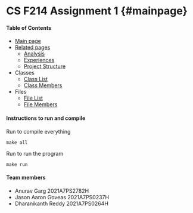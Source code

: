 # CS F214 Assignment 1 {#mainpage}

#### Table of Contents
- <a href="./index.html">Main page</a>
- <a href="./pages.html">Related pages</a>
   - <a href="./md_md_docs_Analysis.html">Analysis</a>
   - <a href="./md_md_docs_Experiences.html">Experiences</a>
   - <a href="./md_md_docs_Project_Structure.html">Project Structure</a>
- Classes
  - <a href="./annotated.html">Class List</a>
  - <a href="./functions.html">Class Members</a>
- Files
  - <a href="./files.html">File List</a>
  - <a href="./globals.html">File Members</a>

#### Instructions to run and compile

Run to compile everything
```
make all
```
Run to run the program
```
make run
```

#### Team members

- Anurav Garg 2021A7PS2782H
- Jason Aaron Goveas 2021A7PS0237H
- Dharanikanth Reddy 2021A7PS0264H